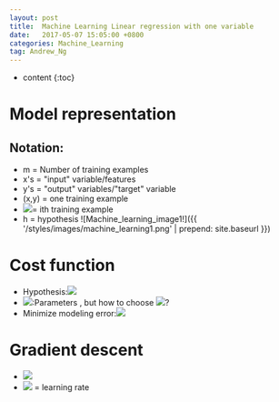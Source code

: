```yaml
---
layout: post
title:  Machine Learning Linear regression with one variable
date:   2017-05-07 15:05:00 +0800
categories: Machine_Learning
tag: Andrew_Ng
---
```


* content
{:toc}


# Model representation
## Notation:
 - m = Number of training examples
 - x's = "input" variable/features
 - y's = "output" variables/"target" variable
 - (x,y) = one training example
 - <img src="http://chart.googleapis.com/chart?cht=tx&chl= (x^i,y^i)" style="border:none;">= ith training example
 - h = hypothesis
![Machine_learning_image1!]({{ '/styles/images/machine_learning1.png' | prepend: site.baseurl }})
# Cost function
 - Hypothesis:<img src="http://chart.googleapis.com/chart?cht=tx&chl= h_\theta(x)=\theta_0+\theta_1x" style="border:none;">
 - <img src="http://chart.googleapis.com/chart?cht=tx&chl= \theta_i" style="border:none;">:Parameters , but how to choose <img src="http://chart.googleapis.com/chart?cht=tx&chl= \theta_i" style="border:none;">?
 - Minimize modeling error:<img src="http://chart.googleapis.com/chart?cht=tx&chl= J(\theta_0,\theta_1)=\frac{1}{2m}\sum_{i=1}^{m}(h_\theta(x^(i)-y^(i)))^2" style="border:none;">
# Gradient descent
 - <img src="http://chart.googleapis.com/chart?cht=tx&chl= \theta_j:=\theta_j-\alpha\frac{\partial}{\partial\theta_j}J(\theta)" style="border:none;">
 - <img src="http://chart.googleapis.com/chart?cht=tx&chl= \alpha" style="border:none;"> = learning rate
